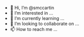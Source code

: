 - 👋 Hi, I’m @smccartin
- 👀 I’m interested in ...
- 🌱 I’m currently learning ...
- 💞️ I’m looking to collaborate on ...
- 📫 How to reach me ...

<!---
smccartin/smccartin is a ✨ special ✨ repository because its `README.md` (this file) appears on your GitHub profile.
You can click the Preview link to take a look at your changes.
--->
